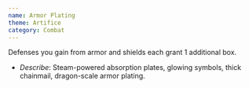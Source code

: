 ```yaml
---
name: Armor Plating
theme: Artifice
category: Combat
---
```


Defenses you gain from armor and shields each grant 1 additional box. 

* *Describe*: Steam-powered absorption plates, glowing symbols, thick chainmail, dragon-scale armor plating.